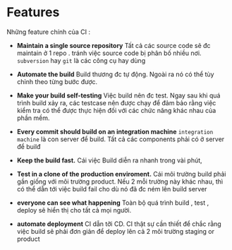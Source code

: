 # Features 

Những feature chính của CI :
<br>



* __Maintain a single source repository__
Tất cả các source code sẽ đc maintain ở 1 repo . tránh việc source code bị phân bố nhiều nơi. ```subversion``` hay ```git``` là các công cụ hay dùng


* __Automate the build__
 Build thương đc tự động. Ngoài ra nó có thể tùy chỉnh theo từng bước được.

* __Make your build self-testing__
Việc build nên đc test. Ngay sau khi quá trình  build xảy ra, các testcase  nên được chạy để đảm bảo rằng việc kiểm tra có thể được thực hiện đối với các chức năng khác nhau của phần mềm.


* __Every commit should build on an integration machine__
```integration machine``` là con server để build. Tất cả các components phải có ở server để builđ

* __Keep the build fast.__ 
Cái việc Build diễn ra nhanh trong vài phút,

* __Test in a clone of the production enviroment.__
Cái môi trường build phải gần giống với môi trường product. Nếu 2 mỗi trường này khác nhau, thì có thể dẫn tới việc build fail cho dù nó đã đc ném lên build server

* __everyone can see what happening__
Toàn bộ quá trình build , test , deploy sẽ hiển thị cho tất cả mọi người.

* __automate deployment__
CI dẫn tỡi CD. CI thật sự cần thiết để chắc rằng việc build sẽ phải đơn giản để deploy lên cả 2 môi trường staging or product
